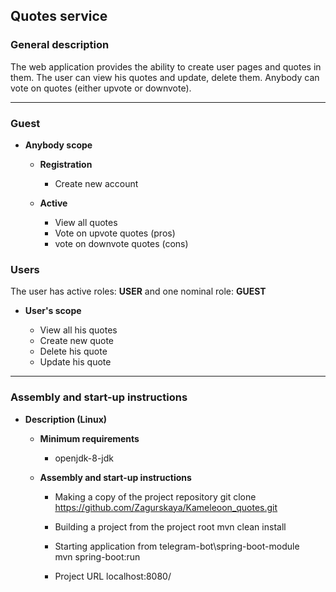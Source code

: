 ﻿## Quotes service

### General description
   The web application provides the ability to create user pages and quotes in them.
   The user can view his quotes and update, delete them.
   Anybody can vote on quotes (either upvote or downvote). 
  
____
### Guest
  * **Anybody scope**   
  
      * **Registration**  
        * Create new account

      * **Active** 
        * View all quotes
		* Vote on upvote  quotes (pros) 
		* vote on downvote quotes (cons)
		
    
### Users

 The user has active roles: **USER** and one nominal role: **GUEST**
 
  * **User's scope**  
  
	* View all his quotes
	* Create new quote
	* Delete his quote
	* Update his quote
		
____
### Assembly and start-up instructions
  * **Description (Linux)**   
  
      * **Minimum requirements**  
        * openjdk-8-jdk

      * **Assembly and start-up instructions** 
        * Making a copy of the project repository
          git clone https://github.com/Zagurskaya/Kameleoon_quotes.git
          
		* Building a project from the project root
		  mvn clean install
		   
		* Starting application from telegram-bot\spring-boot-module\
		  mvn spring-boot:run
		  
		* Project URL
    	  localhost:8080/